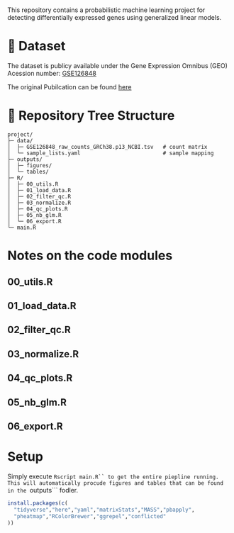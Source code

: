 
# 

This repository contains a probabilistic machine learning project for detecting differentially expressed genes using generalized linear models. 

# 🧬 Dataset 

The dataset is publicy available under the Gene Expression Omnibus (GEO) Acession number: [GSE126848](https://www.ncbi.nlm.nih.gov/geo/query/acc.cgi?acc=GSE126848)

The original Pubilcation can be found [here](https://pubmed.ncbi.nlm.nih.gov/30653341/)

# 📂 Repository Tree Structure

```
project/
├─ data/  
│  ├─ GSE126848_raw_counts_GRCh38.p13_NCBI.tsv   # count matrix
│  └─ sample_lists.yaml                          # sample mapping 
├─ outputs/  
│  ├─ figures/  
│  └─ tables/  
├─ R/  
│  ├─ 00_utils.R  
│  ├─ 01_load_data.R  
│  ├─ 02_filter_qc.R  
│  ├─ 03_normalize.R  
│  ├─ 04_qc_plots.R  
│  ├─ 05_nb_glm.R  
│  └─ 06_export.R  
└─ main.R
```

# Notes on the code modules

## 00_utils.R  
## 01_load_data.R  
## 02_filter_qc.R  
## 03_normalize.R  
## 04_qc_plots.R  
## 05_nb_glm.R  
## 06_export.R  

# Setup

Simply execute ```Rscript main.R`` to get the entire piepline running. This will automatically procude figures and tables that can be found in the ```outputs``` fodler. 

```r
install.packages(c(
  "tidyverse","here","yaml","matrixStats","MASS","pbapply",
  "pheatmap","RColorBrewer","ggrepel","conflicted"
))



